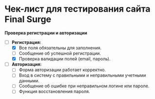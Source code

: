 # Чек-лист для тестирования сайта Final Surge

**Проверка регистрации и авторизации**

- [ ] **Регистрация:**
    - [x] Все поля обязательны для заполнения.
    - [ ] Сообщение об успешной регистрации.
    - [x] Проверка валидации полей (email, пароль).
- [ ] **Авторизация:**
    - [ ] Форма авторизации работает корректно.
    - [ ] Вход в систему с правильными и неправильными учетными данными.
    - [ ] Сообщение об ошибке при неправильном логине или пароле.
    - [ ] Функция восстановления пароля.
